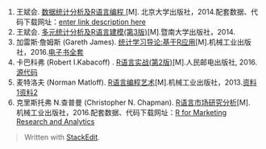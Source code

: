 1. 王斌会. [数据统计分析及R语言编程 ](https://www.amazon.cn/gp/product/B00ME38KNU)[M]. 北京大学出版社，2014.配套数据、代码下载网址：[enter link description here](http://rstat.leanote.com/)
1. 王斌会. [多元统计分析及R语言建模(第3版)](https://www.amazon.cn/gp/product/B00KV27M9Y)[M].暨南大学出版社，2014.
1. 加雷斯·詹姆斯 (Gareth James). [统计学习导论:基于R应用](https://www.amazon.cn/gp/product/B00YEF9SHS)[M].机械工业出版社，2016.[电子书全套](http://www-bcf.usc.edu/~gareth/ISL/)
1. 卡巴科弗 (Robert I.Kabacoff) . [R语言实战(第2版)](https://www.amazon.cn/gp/product/B01FSXCBMS)[M].人民邮电出版社, 2016. [源代码](https://github.com/kabacoff/RiA2)
1. 麦特洛夫 (Norman Matloff). [R语言编程艺术](https://www.amazon.cn/gp/product/B00D5P1JTI)[M].机械工业出版社，2013.[资料1](https://github.com/rlim19/TheArtOfR)[资料2](http://shop.oreilly.com/product/9781593273842.do)
1. 克里斯托弗 N.查普曼 (Christopher N. Chapman). [R语言市场研究分析](https://www.amazon.cn/gp/product/B01M1A38H1)[M]. 机械工业出版社，2016.配套数据、代码下载网址：[R for Marketing Research and Analytics](http://r-marketing.r-forge.r-project.org/)



> Written with [StackEdit](https://stackedit.io/).